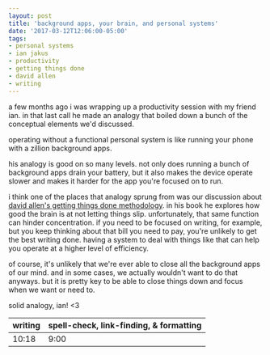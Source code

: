 ```yaml
---
layout: post
title: 'background apps, your brain, and personal systems'
date: '2017-03-12T12:06:00-05:00'
tags:
- personal systems
- ian jakus
- productivity
- getting things done
- david allen
- writing
--- 
```


a few months ago i was wrapping up a productivity session with my friend ian. in that last call he made an analogy that boiled down a bunch of the conceptual elements we'd discussed. 

operating without a functional personal system is like running your phone with a zillion background apps. 

his analogy is good on so many levels. not only does running a bunch of background apps drain your battery, but it also makes the device operate slower and makes it harder for the app you're focused on to run. 

i think one of the places that analogy sprung from was our discussion about [david allen's getting things done methodology](http://gettingthingsdone.com/). in his book he explores how good the brain is at not letting things slip. unfortunately, that same function can hinder concentration. if you need to be focused on writing, for example, but you keep thinking about that bill you need to pay, you're unlikely to get the best writing done. having a  system to deal with things like that can help you operate at a higher level of efficiency. 

of course, it's unlikely that we're ever able to close all the background apps of our mind. and in some cases, we actually wouldn't want to do that anyways. but it is pretty key to be able to close things down and focus when we want or need to.

solid analogy, ian! <3

<table>
	<thead>
		<tr>
			<th>writing</th>
			<th>spell-check, link-finding, & formatting</th>
		</tr>
	</thead>
	<tbody>
		<tr>
			<td>10:18</td>
			<td>9:00</td>
		</tr>
	</tbody>
</table>